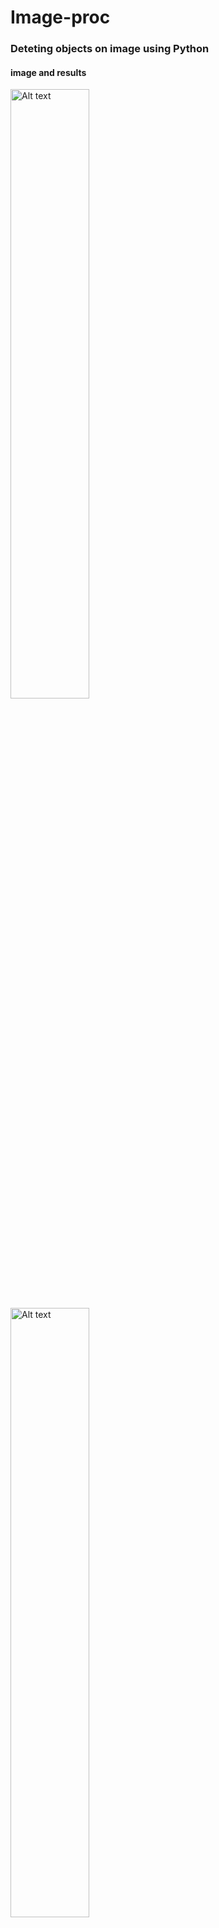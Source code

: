 # Image-proc

<h3>Deteting objects on image using Python </h3>
<h4>image and results</h4>
<p>
<img style="width:50%;" src="https://github.com/eldiiar0/Image-proc/assets/115143883/f6a34317-bec5-4011-ba2a-3cce17eaa9f1" alt="Alt text" title="Optional title">
<img style="width:50%;" src="https://github.com/eldiiar0/Image-proc/assets/115143883/4bb7d31b-dfe7-40c9-a50e-9608da4ebaf3" alt="Alt text" title="Optional title">
  </p>
<br>
<p>
<img style="width:50%;" src="https://github.com/eldiiar0/Image-proc/assets/115143883/6275e237-08bf-44e0-951c-829c076f8de7" alt="Alt text" title="Optional title">
<img style="width:50%;" src="https://github.com/eldiiar0/Image-proc/assets/115143883/5a9319eb-4375-43df-a952-7277f3047b14" alt="Alt text" title="Optional title">
</p>
<br>
